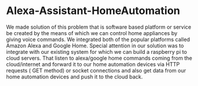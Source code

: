 # Alexa-Assistant-HomeAutomation
We made solution of this problem that is software based platform or service be created by the means of which we can control home appliances by giving voice commands. We  integrated both of the popular platforms called Amazon Alexa and Google Home. Special attention  in our solution was to integrate with our existing system for which we can build a raspberry pi  to cloud servers. That  listen to alexa/google home commands coming from the cloud/internet and forward it to our home automation devices via HTTP requests ( GET method) or socket connections and also get data from our home automation devices and push it to the cloud back.
